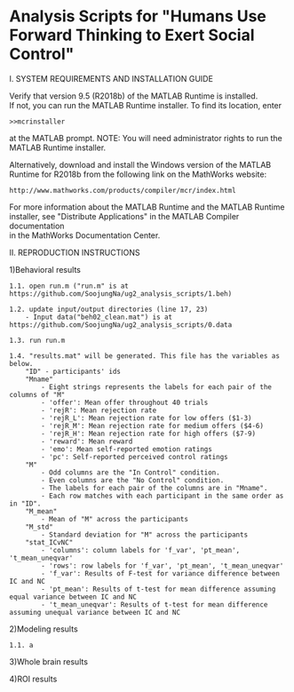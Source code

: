 # Analysis Scripts for "Humans Use Forward Thinking to Exert Social Control"

I. SYSTEM REQUIREMENTS AND INSTALLATION GUIDE

Verify that version 9.5 (R2018b) of the MATLAB Runtime is installed.   
If not, you can run the MATLAB Runtime installer.
To find its location, enter
  
    >>mcrinstaller
      
at the MATLAB prompt.
NOTE: You will need administrator rights to run the MATLAB Runtime installer. 

Alternatively, download and install the Windows version of the MATLAB Runtime for R2018b 
from the following link on the MathWorks website:

    http://www.mathworks.com/products/compiler/mcr/index.html
   
For more information about the MATLAB Runtime and the MATLAB Runtime installer, see 
"Distribute Applications" in the MATLAB Compiler documentation  
in the MathWorks Documentation Center.



II. REPRODUCTION INSTRUCTIONS

1)Behavioral results	

	1.1. open run.m ("run.m" is at https://github.com/SoojungNa/ug2_analysis_scripts/1.beh)
	
	1.2. update input/output directories (line 17, 23)
		- Input data("beh02_clean.mat") is at https://github.com/SoojungNa/ug2_analysis_scripts/0.data

	1.3. run run.m

	1.4. "results.mat" will be generated. This file has the variables as below.
		"ID" - participants' ids
		"Mname"
			- Eight strings represents the labels for each pair of the columns of "M"
			- 'offer': Mean offer throughout 40 trials
			- 'rejR': Mean rejection rate
			- 'rejR_L': Mean rejection rate for low offers ($1-3)
			- 'rejR_M': Mean rejection rate for medium offers ($4-6)
			- 'rejR_H': Mean rejection rate for high offers ($7-9)
			- 'reward': Mean reward
			- 'emo': Mean self-reported emotion ratings
			- 'pc': Self-reported perceived control ratings
		"M"
			- Odd columns are the "In Control" condition.
			- Even columns are the "No Control" condition.
			- The labels for each pair of the columns are in "Mname".
			- Each row matches with each participant in the same order as in "ID".
		"M_mean"
			- Mean of "M" across the participants
		"M_std"
			- Standard deviation for "M" across the participants
		"stat_ICvNC"
			- 'columns': column labels for 'f_var', 'pt_mean', 't_mean_uneqvar'
			- 'rows': row labels for 'f_var', 'pt_mean', 't_mean_uneqvar'			
			- 'f_var': Results of F-test for variance difference between IC and NC
			- 'pt_mean': Results of t-test for mean difference assuming equal variance between IC and NC
			- 't_mean_uneqvar': Results of t-test for mean difference assuming unequal variance between IC and NC

2)Modeling results

	1.1. a
	

3)Whole brain results

4)ROI results

